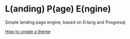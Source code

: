 # L(anding) P(age) E(ngine)
Simple landing page engine, based on Erlang and Posgresql 

[How to create a theme](docs/THEMING.md)